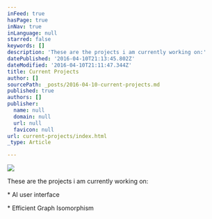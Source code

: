 ```yaml
---
inFeed: true
hasPage: true
inNav: true
inLanguage: null
starred: false
keywords: []
description: 'These are the projects i am currently working on:'
datePublished: '2016-04-10T21:13:45.802Z'
dateModified: '2016-04-10T21:11:47.344Z'
title: Current Projects
author: []
sourcePath: _posts/2016-04-10-current-projects.md
published: true
authors: []
publisher:
  name: null
  domain: null
  url: null
  favicon: null
url: current-projects/index.html
_type: Article

---
```

![](https://the-grid-user-content.s3-us-west-2.amazonaws.com/4b62374f-35e0-433a-8c9c-9a77188af620.jpg)

These are the projects i am currently working on:

\* AI user interface

\* Efficient Graph Isomorphism